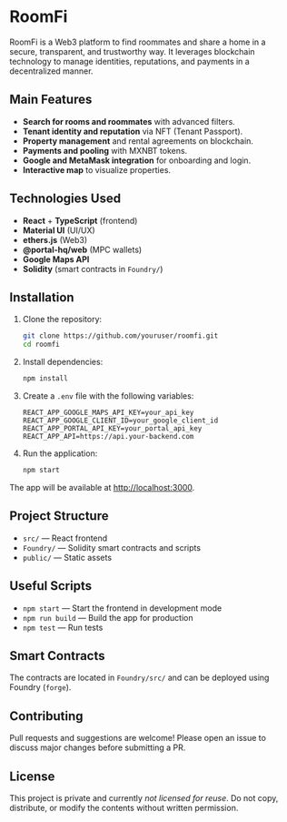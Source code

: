 # RoomFi

RoomFi is a Web3 platform to find roommates and share a home in a secure, transparent, and trustworthy way. It leverages blockchain technology to manage identities, reputations, and payments in a decentralized manner.

## Main Features

- **Search for rooms and roommates** with advanced filters.
- **Tenant identity and reputation** via NFT (Tenant Passport).
- **Property management** and rental agreements on blockchain.
- **Payments and pooling** with MXNBT tokens.
- **Google and MetaMask integration** for onboarding and login.
- **Interactive map** to visualize properties.

## Technologies Used

- **React** + **TypeScript** (frontend)
- **Material UI** (UI/UX)
- **ethers.js** (Web3)
- **@portal-hq/web** (MPC wallets)
- **Google Maps API**
- **Solidity** (smart contracts in `Foundry/`)

## Installation

1. Clone the repository:

   ```bash
   git clone https://github.com/youruser/roomfi.git
   cd roomfi
   ```

2. Install dependencies:

   ```bash
   npm install
   ```

3. Create a `.env` file with the following variables:

   ```env
   REACT_APP_GOOGLE_MAPS_API_KEY=your_api_key
   REACT_APP_GOOGLE_CLIENT_ID=your_google_client_id
   REACT_APP_PORTAL_API_KEY=your_portal_api_key
   REACT_APP_API=https://api.your-backend.com
   ```

4. Run the application:

   ```bash
   npm start
   ```

The app will be available at [http://localhost:3000](http://localhost:3000).

## Project Structure

- `src/` — React frontend
- `Foundry/` — Solidity smart contracts and scripts
- `public/` — Static assets

## Useful Scripts

- `npm start` — Start the frontend in development mode
- `npm run build` — Build the app for production
- `npm test` — Run tests

## Smart Contracts

The contracts are located in `Foundry/src/` and can be deployed using Foundry (`forge`).

## Contributing

Pull requests and suggestions are welcome! Please open an issue to discuss major changes before submitting a PR.

## License

This project is private and currently *not licensed for reuse*.
Do not copy, distribute, or modify the contents without written permission.
